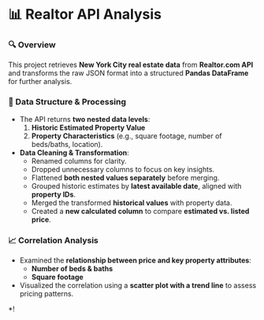 # 📊 Realtor API Analysis  

### 🔍 Overview  
This project retrieves **New York City real estate data** from **Realtor.com API** and transforms the raw JSON format into a structured **Pandas DataFrame** for further analysis.  

### 🏡 Data Structure & Processing  
- The API returns **two nested data levels**:  
  1. **Historic Estimated Property Value**  
  2. **Property Characteristics** (e.g., square footage, number of beds/baths, location).  
- **Data Cleaning & Transformation**:  
  - Renamed columns for clarity.  
  - Dropped unnecessary columns to focus on key insights.  
  - Flattened **both nested values separately** before merging.  
  - Grouped historic estimates by **latest available date**, aligned with **property IDs**.  
  - Merged the transformed **historical values** with property data.  
  - Created a **new calculated column** to compare **estimated vs. listed price**.  

### 📈 Correlation Analysis  
- Examined the **relationship between price and key property attributes**:  
  - **Number of beds & baths**  
  - **Square footage**  
- Visualized the correlation using a **scatter plot with a trend line** to assess pricing patterns.  

*!
